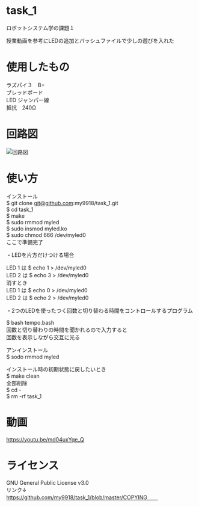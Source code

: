 # task_1
ロボットシステム学の課題１

授業動画を参考にLEDの追加とバッシュファイルで少しの遊びを入れた

# 使用したもの
ラズパイ３　B+   
ブレッドボード  
LED ジャンパー線  
抵抗　240Ω  
  
# 回路図  
![回路図](https://user-images.githubusercontent.com/95160686/146348393-3543b2cd-0b34-4897-8859-3f2edefb98ff.png)
# 使い方
インストール  
$ git clone git@github.com:my9918/task_1.git  
$ cd task_1  
$ make   
$ sudo rmmod myled    
$ sudo insmod myled.ko  
$ sudo chmod 666 /dev/myled0  
ここで準備完了  
  
    
 ・LEDを片方だけつける場合
 
LED 1 は $ echo 1 > /dev/myled0  
LED 2 は $ echo 3 > /dev/myled0    
消すとき  
LED 1 は $ echo 0 > /dev/myled0  
LED 2 は $ echo 2 > /dev/myled0      
  
  
 ・2つのLEDを使ったつく回数と切り替わる時間をコントロールするプログラム  
      
$ bash tempo.bash  
回数と切り替わりの時間を聞かれるので入力すると  
回数を表示しながら交互に光る  
  
    
アンインストール  
$ sodo rmmod myled  
    
インストール時の初期状態に戻したいとき  
$ make clean  
全部削除  
$ cd -  
$ rm -rf task_1  

  
  
# 動画
https://youtu.be/md04uxYqe_Q

# ライセンス  
GNU General Public License v3.0  
リンク↓  
https://github.com/my9918/task_1/blob/master/COPYING　　

